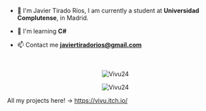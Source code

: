- 👋 I'm Javier Tirado Ríos, I am currently a student at **Universidad Complutense**, in Madrid.

- 🌱 I'm learning **C#**

- 📫 Contact me **javiertiradorios@gmail.com**


<!--<h3 align="left">Languages:</h3>
<p align="left"> <a href="https://www.w3schools.com/css/" target="_blank" rel="noreferrer"></p>-->

<p>&nbsp;</p>

<p align = "center"><img src="https://github-readme-stats.vercel.app/api?username=Vivu24&show_icons=true&theme=dark" alt="Vivu24" /></p>
<p align="center"><img src="https://github-readme-stats.vercel.app/api/top-langs/?username=Vivu24&layout=compact&theme=dark" alt="Vivu24" /></p>

All my projects here! -> https://vivu.itch.io/